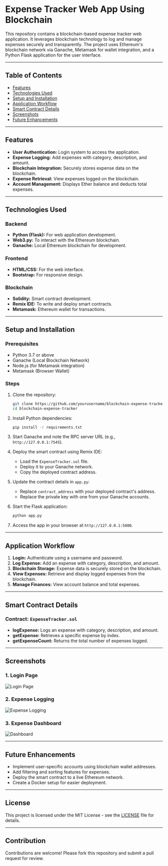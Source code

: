 # Expense Tracker Web App Using Blockchain

This repository contains a blockchain-based expense tracker web application. It leverages blockchain technology to log and manage expenses securely and transparently. The project uses Ethereum's blockchain network via Ganache, Metamask for wallet integration, and a Python Flask application for the user interface.

---

## Table of Contents

- [Features](#features)
- [Technologies Used](#technologies-used)
- [Setup and Installation](#setup-and-installation)
- [Application Workflow](#application-workflow)
- [Smart Contract Details](#smart-contract-details)
- [Screenshots](#screenshots)
- [Future Enhancements](#future-enhancements)

---

## Features

- **User Authentication:** Login system to access the application.
- **Expense Logging:** Add expenses with category, description, and amount.
- **Blockchain Integration:** Securely stores expense data on the blockchain.
- **Expense Retrieval:** View expenses logged on the blockchain.
- **Account Management:** Displays Ether balance and deducts total expenses.

---

## Technologies Used

### Backend
- **Python (Flask):** For web application development.
- **Web3.py:** To interact with the Ethereum blockchain.
- **Ganache:** Local Ethereum blockchain for development.

### Frontend
- **HTML/CSS:** For the web interface.
- **Bootstrap:** For responsive design.

### Blockchain
- **Solidity:** Smart contract development.
- **Remix IDE:** To write and deploy smart contracts.
- **Metamask:** Ethereum wallet for transactions.

---

## Setup and Installation

### Prerequisites
- Python 3.7 or above
- Ganache (Local Blockchain Network)
- Node.js (for Metamask integration)
- Metamask (Browser Wallet)

### Steps
1. Clone the repository:
   ```bash
   git clone https://github.com/yourusername/blockchain-expense-tracker.git
   cd blockchain-expense-tracker
   ```

2. Install Python dependencies:
   ```bash
   pip install -r requirements.txt
   ```

3. Start Ganache and note the RPC server URL (e.g., `http://127.0.0.1:7545`).

4. Deploy the smart contract using Remix IDE:
   - Load the `ExpenseTracker.sol` file.
   - Deploy it to your Ganache network.
   - Copy the deployed contract address.

5. Update the contract details in `app.py`:
   - Replace `contract_address` with your deployed contract's address.
   - Replace the private key with one from your Ganache accounts.

6. Start the Flask application:
   ```bash
   python app.py
   ```

7. Access the app in your browser at `http://127.0.0.1:5000`.

---

## Application Workflow

1. **Login:** Authenticate using a username and password.
2. **Log Expense:** Add an expense with category, description, and amount.
3. **Blockchain Storage:** Expense data is securely stored on the blockchain.
4. **View Expenses:** Retrieve and display logged expenses from the blockchain.
5. **Manage Finances:** View account balance and total expenses.

---

## Smart Contract Details

### Contract: `ExpenseTracker.sol`
- **logExpense:** Logs an expense with category, description, and amount.
- **getExpense:** Retrieves a specific expense by index.
- **getExpenseCount:** Returns the total number of expenses logged.

---

## Screenshots

### 1. Login Page
![Login Page](path-to-login-screenshot)

### 2. Expense Logging
![Expense Logging](path-to-log-expense-screenshot)

### 3. Expense Dashboard
![Dashboard](path-to-dashboard-screenshot)

---

## Future Enhancements

- Implement user-specific accounts using blockchain wallet addresses.
- Add filtering and sorting features for expenses.
- Deploy the smart contract to a live Ethereum network.
- Create a Docker setup for easier deployment.

---

## License

This project is licensed under the MIT License - see the [LICENSE](LICENSE) file for details.

---

## Contribution

Contributions are welcome! Please fork this repository and submit a pull request for review.
